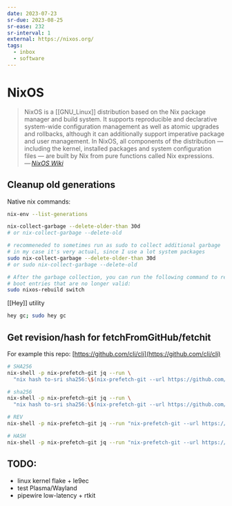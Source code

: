 ```yaml
---
date: 2023-07-23
sr-due: 2023-08-25
sr-ease: 232
sr-interval: 1
external: https://nixos.org/
tags:
  - inbox
  - software
---
```


# NixOS

> NixOS is a [[GNU_Linux]] distribution based on the Nix package manager and
> build system. It supports reproducible and declarative system-wide
> configuration management as well as atomic upgrades and rollbacks, although it
> can additionally support imperative package and user management. In NixOS, all
> components of the distribution — including the kernel, installed packages and
> system configuration files — are built by Nix from pure functions called Nix
> expressions.\
> — <cite>[NixOS Wiki](https://nixos.wiki/wiki/Overview_of_the_NixOS_Linux_distribution)</cite>

## Cleanup old generations

Native nix commands:

```sh
nix-env --list-generations

nix-collect-garbage --delete-older-than 30d
# or nix-collect-garbage --delete-old

# recommeneded to sometimes run as sudo to collect additional garbage
# in my case it's very actual, since I use a lot system packages
sudo nix-collect-garbage --delete-older-than 30d
# or sudo nix-collect-garbage --delete-old

# After the garbage collection, you can run the following command to remove
# boot entries that are no longer valid:
sudo nixos-rebuild switch
```

[[Hey]] utility

```sh
hey gc; sudo hey gc
```

## Get revision/hash for fetchFromGitHub/fetchit

For example this repo: [https://github.com/cli/cli](https://github.com/cli/cli)

```sh
# SHA256
nix-shell -p nix-prefetch-git jq --run \
  "nix hash to-sri sha256:\$(nix-prefetch-git --url https://github.com/cli/cli --quiet --rev v2.20.2 | jq -r '.sha256')"

# sha256
nix-shell -p nix-prefetch-git jq --run \
  "nix hash to-sri sha256:\$(nix-prefetch-git --url https://github.com/Inom-Turdikulov/dwm-flexipatch --quiet | jq -r '.sha256')"

# REV
nix-shell -p nix-prefetch-git jq --run "nix-prefetch-git --url https://github.com/cli/cli --quiet --rev v2.20.2 | jq -r '.rev'"

# HASH
nix-shell -p nix-prefetch-git jq --run "nix-prefetch-git --url https://github.com/Inom-Turdikulov/dwm-flexipatch --quiet | jq -r '.hash'"
```

## TODO:
 - linux kernel flake + le9ec
 - test Plasma/Wayland
 - pipewire low-latency + rtkit

